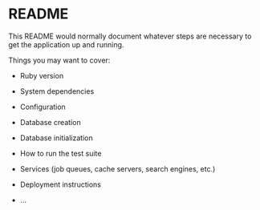 # README


This README would normally document whatever steps are necessary to get the
application up and running.

Things you may want to cover:

* Ruby version

* System dependencies

* Configuration

* Database creation

* Database initialization

* How to run the test suite

* Services (job queues, cache servers, search engines, etc.)

* Deployment instructions

* ...


<!-- User Stories
1) User should sign in
2) User should be able to add a pet to their watchlist
3) View their watchlist 
4) Swap a pet from their watchlist with another pet
5) Delete a pet from their watchlist
6) Browse all pets
7) Error message for sign up if under 18 -->

<!-- Jenn: 

2. Pet index page/show page 
    Pet index search does not work
3. Form For Watchlist (adding pet to watchlist, swapping pet)
    Form does not function
4. Delete a pet from watchlist 

Jim:
 
1. User Show Page which shows pets on watchlist 
2. Browse a list of all the pets
3. Error message for sign up if under 18 -->
<!-- 4. User Sign in -->